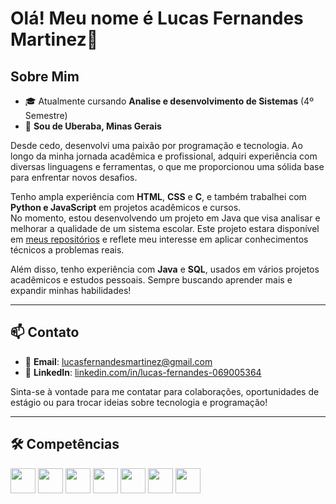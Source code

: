 # Olá! Meu nome é Lucas Fernandes Martinez👋

## Sobre Mim

- 🎓 Atualmente cursando **Analise e desenvolvimento de Sistemas** (4º Semestre)  
- 📍 **Sou de Uberaba, Minas Gerais**

Desde cedo, desenvolvi uma paixão por programação e tecnologia. Ao longo da minha jornada acadêmica e profissional, adquiri experiência com diversas linguagens e ferramentas, o que me proporcionou uma sólida base para enfrentar novos desafios.

Tenho ampla experiência com **HTML**, **CSS** e **C**, e também trabalhei com **Python e JavaScript** em projetos acadêmicos e cursos.  
No momento, estou desenvolvendo um projeto em Java que visa analisar e melhorar a qualidade de um sistema escolar. Este projeto estara disponível em [meus repositórios](#) e reflete meu interesse em aplicar conhecimentos técnicos a problemas reais.

Além disso, tenho experiência com **Java** e **SQL**, usados em vários projetos acadêmicos e estudos pessoais. Sempre buscando aprender mais e expandir minhas habilidades!

---

## 📫 Contato

- 📧 **Email**: [lucasfernandesmartinez@gmail.com](mailto:lucasfernandesmartinez@gmail.com)  
- 💼 **LinkedIn**: [linkedin.com/in/lucas-fernandes-069005364](https://www.linkedin.com/in/lucas-fernandes-069005364/)

Sinta-se à vontade para me contatar para colaborações, oportunidades de estágio ou para trocar ideias sobre tecnologia e programação!

---

## 🛠️ Competências

<p align="left">
  <img src="https://cdn.jsdelivr.net/gh/devicons/devicon/icons/html5/html5-original.svg" height="40" />
  <img src="https://cdn.jsdelivr.net/gh/devicons/devicon/icons/css3/css3-original.svg" height="40" />
  <img src="https://cdn.jsdelivr.net/gh/devicons/devicon/icons/javascript/javascript-original.svg" height="40" />
  <img src="https://cdn.jsdelivr.net/gh/devicons/devicon/icons/c/c-original.svg" height="40" />
  <img src="https://cdn.jsdelivr.net/gh/devicons/devicon/icons/python/python-original.svg" height="40" />
  <img src="https://cdn.jsdelivr.net/gh/devicons/devicon/icons/java/java-original.svg" height="40" />
  <img src="https://cdn.jsdelivr.net/gh/devicons/devicon/icons/mysql/mysql-original.svg" height="40" />
</p>
